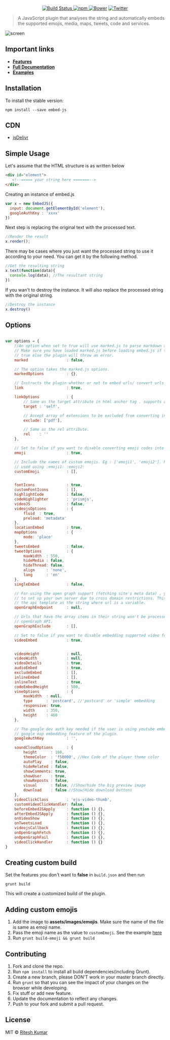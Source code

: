 <p align="center"><img src="demo/logo.png" align="center" alt=""></p>

<p align="center">
<a href="https://travis-ci.org/ritz078/embed.js">
<img src="https://travis-ci.org/ritz078/embed.js.svg?branch=master" alt="Build Status" style="max-width:100%;">
</a>
<a href="https://github.com/ritz078/embed.js">
<img src="https://img.shields.io/npm/v/embed-js.svg" alt="npm" style="max-width:100%;">
</a>
<a href="https://github.com/ritz078/embed.js">
<img src="https://img.shields.io/bower/v/embed-js.svg" alt="Bower" style="max-width:100%;"
></a>
<a href="https://twitter.com/intent/tweet?text=embed.js+%7C+A+JS+plugin+to+embed+emojis%2C+media%2C+maps%2C+tweets%2C+code%2C+services+and+parse+markdown+http%3A%2F%2Fbit.ly%2F1NIvT8A&amp;url='http%3A%2F%2Fbit.ly%2F1NIvT8A'&amp;hashtags=JavaScript">
<img src="https://img.shields.io/twitter/url/https/github.com/ritz078/embed.js.svg?style=social" alt="Twitter" style="max-width:100%;">
</a>
</p>

> A JavaScript plugin that analyses the string and automatically embeds the supported emojis, media, maps, tweets, code and services.


![screen](demo/demo.gif)

## Important links

* **[Features](http://riteshkr.com/embed.js)**
* **[Full Documentation](http://riteshkr.com/embed.js/doc.html)**
* **[Examples](http://riteshkr.com/embed.js/examples.html)**

## Installation

To install the stable version:
```
npm install --save embed-js
```



## CDN

* [jsDelivr](https://www.jsdelivr.com/projects/embed.js)


## Simple Usage

Let's assume that the HTML structure is as written below

``` html
<div id="element">
   <!--===== your string here =======-->
</div>
```

Creating an instance of embed.js

``` javascript
var x = new EmbedJS({
  input: document.getElementById('element'),
  googleAuthKey : 'xxxx'
})
```

Next step is replacing the original text with the processed text.

``` javascript
//Render the result
x.render();
```

There may be cases where you just want the processed string to use it according to your need. You can get it by the following method.

``` javascript
//Get the resulting string
x.text(function(data){
  console.log(data); //The resultant string
})
```

If you wan't to destroy the instance. It will also replace the processed string with the original string.

``` javascript
//Destroy the instance
x.destroy()
```

## Options
```js

var options = {
	//An option when set to true will use marked.js to parse markdown and convert it to HTML.
	// Make sure you have loaded marked.js before loading embed.js if this option is set to
	// true else the plugin will throw an error.
	marked                 : false,

	// The option takes the marked.js options.
	markedOptions          : {},

	// Instructs the plugin whether or not to embed urls/ convert urls into HTML anchor tags.
	link                   : true,

	linkOptions            : {
		// Same as the target attribute in html anchor tag . supports all html supported target values.
		target : 'self',

		// Accept array of extensions to be excluded from converting into HTML anchor links
		exclude: ['pdf'],

		// Same as the rel attribute.
		rel    : ''
	},

	// Set to false if you want to disable converting emoji codes into actual emojis.
	emoji                  : true,

	// Include the names of custom emojis. Eg : ['emoji1', 'emoji2']. Now they can be
	// used using :emoji1: :emoji2:
	customEmoji            : [],


	fontIcons              : true,
	customFontIcons        : [],
	highlightCode          : false,
	codeHighlighter        : 'prismjs',
	videoJS                : false,
	videojsOptions         : {
		fluid  : true,
		preload: 'metadata'
	},
	locationEmbed          : true,
	mapOptions             : {
		mode: 'place'
	},
	tweetsEmbed            : false,
	tweetOptions           : {
		maxWidth  : 550,
		hideMedia : false,
		hideThread: false,
		align     : 'none',
		lang      : 'en'
	},
	singleEmbed            : false,

	// For using the open graph support (fetching site's meta data) , you will have
	// to set up your own server due to cross domain restrictions. This option takes
	// the api template as the string where url is a variable.
	openGraphEndpoint      : null,

	// Urls that have the array items in their string won't be processed by the
	// openGraph API.
	openGraphExclude       : [],

	// Set to false if you want to disable embedding supported video formats.
	videoEmbed             : true,


	videoHeight            : null,
	videoWidth             : null,
	videoDetails           : true,
	audioEmbed             : true,
	excludeEmbed           : [],
	inlineEmbed            : [],
	inlineText             : true,
	codeEmbedHeight        : 500,
	vineOptions            : {
		maxWidth  : null,
		type      : 'postcard', //'postcard' or 'simple' embedding
		responsive: true,
		width     : 350,
		height    : 460
	},

	// The google dev auth key needed if the user is using youtube embedding or
	// google map embedding feature of the plugin.
	googleAuthKey          : '',

	soundCloudOptions      : {
		height      : 160,
		themeColor  : 'f50000', //Hex Code of the player theme color
		autoPlay    : false,
		hideRelated : false,
		showComments: true,
		showUser    : true,
		showReposts : false,
		visual      : false, //Show/hide the big preview image
		download    : false //Show/Hide download buttons
	},
	videoClickClass        : 'ejs-video-thumb',
	customVideoClickHandler: false,
	beforeEmbedJSApply     : function () {},
	afterEmbedJSApply      : function () {},
	onVideoShow            : function () {},
	onTweetsLoad           : function () {},
	videojsCallback        : function () {},
	onOpenGraphFetch       : function () {},
	onOpenGraphFail        : function () {},
	videoClickHandler      : function () {}
}
```

## Creating custom build

Set the features you don't want to **false** in `build.json` and then run

```
grunt build
```

This will create a customized build of the plugin.

## Adding custom emojis

1. Add the image to **assets/images/emojis**. Make sure the name of the file is same as emoji name.
1. Pass the emoji name as the value to `customEmoji`. See the example [here](http://riteshkr.com/embed.js/doc.html#emoji)
1. Run `grunt build-emoji && grunt build`

## Contributing

1. Fork and clone the repo.
1. Run `npm install` to install all build dependencies(including Grunt).
1. Create a new branch, please DON'T work in your master branch directly.
1. Run `grunt` so that you can see the impact of your changes on the browser while developing.
1. Fix stuff or add new feature.
1. Update the documentation to reflect any changes.
1. Push to your fork and submit a pull request.

## License

MIT &copy; [Ritesh Kumar](https://github.com/ritz078)
